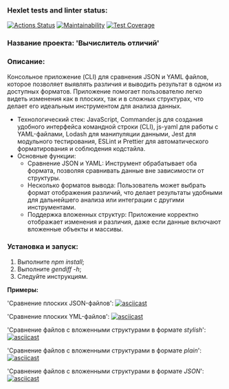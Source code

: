 ### Hexlet tests and linter status:

[![Actions Status](https://github.com/tdd3vlp/frontend-project-46/actions/workflows/hexlet-check.yml/badge.svg)](https://github.com/tdd3vlp/frontend-project-46/actions)
[![Maintainability](https://api.codeclimate.com/v1/badges/c70e15872ce3b624b1c5/maintainability)](https://codeclimate.com/github/tdd3vlp/frontend-project-46/maintainability)
[![Test Coverage](https://api.codeclimate.com/v1/badges/c70e15872ce3b624b1c5/test_coverage)](https://codeclimate.com/github/tdd3vlp/frontend-project-46/test_coverage)

### Название проекта: 'Вычислитель отличий'

### Описание: 
Консольное приложение (CLI) для сравнения JSON и YAML файлов, которое позволяет выявлять различия и выводить результат в одном из доступных форматов. Приложение помогает пользователю легко видеть изменения как в плоских, так и в   сложных структурах, что делает его идеальным инструментом для анализа данных.

- Технологический стек: JavaScript, Commander.js для создания удобного интерфейса командной строки (CLI), js-yaml для работы с YAML-файлами, Lodash для манипуляции данными, Jest для модульного тестирования, ESLint и Prettier для автоматического форматирования и соблюдения кодстайла.
- Основные функции:
	- Сравнение JSON и YAML: Инструмент обрабатывает оба формата, позволяя сравнивать данные вне зависимости от структуры.
	- Несколько форматов вывода: Пользователь может выбрать формат отображения различий, что делает результаты удобными для дальнейшего анализа или интеграции с другими инструментами.
	- Поддержка вложенных структур: Приложение корректно отображает изменения и различия, даже если данные включают вложенные объекты и массивы.

### Установка и запуск:

1. Выполните *npm install*;
2. Выполните *gendiff -h*;
3. Следуйте инструкциям.

**Примеры:**

'Сравнение плоских JSON-файлов':
[![asciicast](https://asciinema.org/a/7J6hwxvJQi1iLO69NLrPQMpKA.svg)](https://asciinema.org/a/7J6hwxvJQi1iLO69NLrPQMpKA)

'Сравнение плоских YML-файлов':
[![asciicast](https://asciinema.org/a/SKQKWtlPjeNlq6nCNFDlwDaX3.svg)](https://asciinema.org/a/SKQKWtlPjeNlq6nCNFDlwDaX3)

'Сравнение файлов с вложенными структурами в формате *stylish*':
[![asciicast](https://asciinema.org/a/wai2fyfkKDYAB9ZOsK3w4wfbn.svg)](https://asciinema.org/a/wai2fyfkKDYAB9ZOsK3w4wfbn)

'Сравнение файлов с вложенными структурами в формате *plain*':
[![asciicast](https://asciinema.org/a/82JtuJi7fjwhGmqWAMpwkljXG.svg)](https://asciinema.org/a/82JtuJi7fjwhGmqWAMpwkljXG)

'Сравнение файлов с вложенными структурами в формате *JSON*':
[![asciicast](https://asciinema.org/a/DlpbYyAXnEPWvYcJeFJ4ID9nU.svg)](https://asciinema.org/a/DlpbYyAXnEPWvYcJeFJ4ID9nU)
